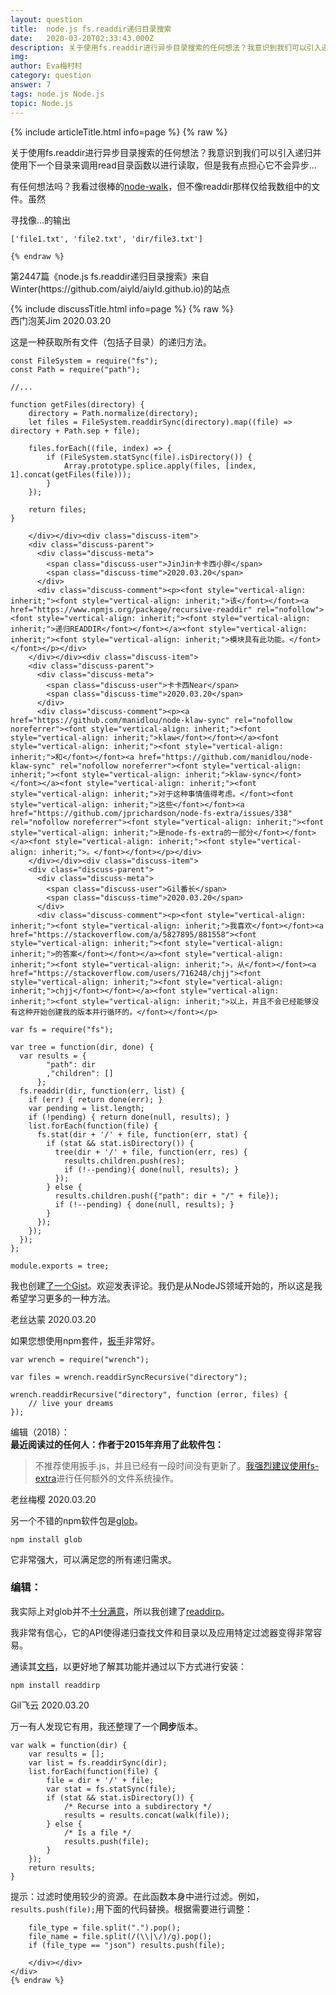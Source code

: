 ```yaml
---
layout: question
title:  node.js fs.readdir递归目录搜索
date:   2020-03-20T02:33:43.000Z
description: 关于使用fs.readdir进行异步目录搜索的任何想法？我意识到我们可以引入递归并使用下一个目录来调用read目录函数以进行读取，但是我有点担心它不会异步...
img: 
author: Eva梅村村
category: question
answer: 7
tags: node.js Node.js
topic: Node.js
---
```

<div class="article-root">
  <div class="article">
    {% include articleTitle.html info=page %}
    {% raw %}
    <div class="article-content"><p><font style="vertical-align: inherit;"><font style="vertical-align: inherit;">关于使用fs.readdir进行异步目录搜索的任何想法？</font><font style="vertical-align: inherit;">我意识到我们可以引入递归并使用下一个目录来调用read目录函数以进行读取，但是我有点担心它不会异步...</font></font></p>

<p><font style="vertical-align: inherit;"><font style="vertical-align: inherit;">有任何想法吗？</font><font style="vertical-align: inherit;">我看过</font><font style="vertical-align: inherit;">很棒的</font></font><a href="https://github.com/coolaj86/node-walk" rel="noreferrer"><font style="vertical-align: inherit;"><font style="vertical-align: inherit;">node-walk</font></font></a><font style="vertical-align: inherit;"><font style="vertical-align: inherit;">，但不像readdir那样仅给我数组中的文件。</font><font style="vertical-align: inherit;">虽然</font></font></p>

<p><font style="vertical-align: inherit;"><font style="vertical-align: inherit;">寻找像...的输出</font></font></p>

<pre><code>['file1.txt', 'file2.txt', 'dir/file3.txt']
</code></pre></div>
    {% endraw %}
  </div>
  <p class="winter_mark">第2447篇《node.js fs.readdir递归目录搜索》来自Winter(https://github.com/aiyld/aiyld.github.io)的站点</p>
  <div class="discuss-wrapper">
    {% include discussTitle.html info=page %}
    {% raw %}
    <div class="discuss-list">
    <div class="discuss-item">
        <div class="discuss-parent">
          <div class="discuss-meta">
            <span class="discuss-user">西门泡芙Jim</span>
            <span class="discuss-time">2020.03.20</span>
          </div>
          <div class="discuss-comment"><p><font style="vertical-align: inherit;"><font style="vertical-align: inherit;">这是一种获取所有文件（包括子目录）的递归方法。</font></font></p>

<pre><code>const FileSystem = require("fs");<font></font>
const Path = require("path");<font></font>
<font></font>
//...<font></font>
<font></font>
function getFiles(directory) {<font></font>
    directory = Path.normalize(directory);<font></font>
    let files = FileSystem.readdirSync(directory).map((file) =&gt; directory + Path.sep + file);<font></font>
<font></font>
    files.forEach((file, index) =&gt; {<font></font>
        if (FileSystem.statSync(file).isDirectory()) {<font></font>
            Array.prototype.splice.apply(files, [index, 1].concat(getFiles(file)));<font></font>
        }<font></font>
    });<font></font>
<font></font>
    return files;<font></font>
}<font></font>
</code></pre></div>
        </div></div><div class="discuss-item">
        <div class="discuss-parent">
          <div class="discuss-meta">
            <span class="discuss-user">JinJin卡卡西小胖</span>
            <span class="discuss-time">2020.03.20</span>
          </div>
          <div class="discuss-comment"><p><font style="vertical-align: inherit;"><font style="vertical-align: inherit;">该</font></font><a href="https://www.npmjs.org/package/recursive-readdir" rel="nofollow"><font style="vertical-align: inherit;"><font style="vertical-align: inherit;">递归READDIR</font></font></a><font style="vertical-align: inherit;"><font style="vertical-align: inherit;">模块具有此功能。</font></font></p></div>
        </div></div><div class="discuss-item">
        <div class="discuss-parent">
          <div class="discuss-meta">
            <span class="discuss-user">卡卡西Near</span>
            <span class="discuss-time">2020.03.20</span>
          </div>
          <div class="discuss-comment"><p><a href="https://github.com/manidlou/node-klaw-sync" rel="nofollow noreferrer"><font style="vertical-align: inherit;"><font style="vertical-align: inherit;">klaw</font></font></a><font style="vertical-align: inherit;"><font style="vertical-align: inherit;">和</font></font><a href="https://github.com/manidlou/node-klaw-sync" rel="nofollow noreferrer"><font style="vertical-align: inherit;"><font style="vertical-align: inherit;">klaw-sync</font></font></a><font style="vertical-align: inherit;"><font style="vertical-align: inherit;">对于这种事情值得考虑。</font><font style="vertical-align: inherit;">这些</font></font><a href="https://github.com/jprichardson/node-fs-extra/issues/338" rel="nofollow noreferrer"><font style="vertical-align: inherit;"><font style="vertical-align: inherit;">是node-fs-extra的一部分</font></font></a><font style="vertical-align: inherit;"><font style="vertical-align: inherit;">。</font></font></p></div>
        </div></div><div class="discuss-item">
        <div class="discuss-parent">
          <div class="discuss-meta">
            <span class="discuss-user">Gil番长</span>
            <span class="discuss-time">2020.03.20</span>
          </div>
          <div class="discuss-comment"><p><font style="vertical-align: inherit;"><font style="vertical-align: inherit;">我喜欢</font></font><a href="https://stackoverflow.com/a/5827895/881558"><font style="vertical-align: inherit;"><font style="vertical-align: inherit;">的答案</font></font></a><font style="vertical-align: inherit;"><font style="vertical-align: inherit;">，从</font></font><a href="https://stackoverflow.com/users/716248/chjj"><font style="vertical-align: inherit;"><font style="vertical-align: inherit;">chjj</font></font></a><font style="vertical-align: inherit;"><font style="vertical-align: inherit;">以上，并且不会已经能够没有这种开始创建我的版本并行循环的。</font></font></p>

<pre><code>var fs = require("fs");<font></font>
<font></font>
var tree = function(dir, done) {<font></font>
  var results = {<font></font>
        "path": dir<font></font>
        ,"children": []<font></font>
      };<font></font>
  fs.readdir(dir, function(err, list) {<font></font>
    if (err) { return done(err); }<font></font>
    var pending = list.length;<font></font>
    if (!pending) { return done(null, results); }<font></font>
    list.forEach(function(file) {<font></font>
      fs.stat(dir + '/' + file, function(err, stat) {<font></font>
        if (stat &amp;&amp; stat.isDirectory()) {<font></font>
          tree(dir + '/' + file, function(err, res) {<font></font>
            results.children.push(res);<font></font>
            if (!--pending){ done(null, results); }<font></font>
          });<font></font>
        } else {<font></font>
          results.children.push({"path": dir + "/" + file});<font></font>
          if (!--pending) { done(null, results); }<font></font>
        }<font></font>
      });<font></font>
    });<font></font>
  });<font></font>
};<font></font>
<font></font>
module.exports = tree;<font></font>
</code></pre>

<p><font style="vertical-align: inherit;"><font style="vertical-align: inherit;">我也创建</font></font><a href="https://gist.github.com/3718809" rel="nofollow noreferrer"><font style="vertical-align: inherit;"><font style="vertical-align: inherit;">了一个Gist</font></font></a><font style="vertical-align: inherit;"><font style="vertical-align: inherit;">。</font><font style="vertical-align: inherit;">欢迎发表评论。</font><font style="vertical-align: inherit;">我仍是从NodeJS领域开始的，所以这是我希望学习更多的一种方法。</font></font></p></div>
        </div></div><div class="discuss-item">
        <div class="discuss-parent">
          <div class="discuss-meta">
            <span class="discuss-user">老丝达蒙</span>
            <span class="discuss-time">2020.03.20</span>
          </div>
          <div class="discuss-comment"><p><font style="vertical-align: inherit;"><font style="vertical-align: inherit;">如果您想使用npm套件，</font></font><a href="https://github.com/ryanmcgrath/wrench-js" rel="nofollow noreferrer"><font style="vertical-align: inherit;"><font style="vertical-align: inherit;">扳手</font></font></a><font style="vertical-align: inherit;"><font style="vertical-align: inherit;">非常好。</font></font></p>

<pre><code>var wrench = require("wrench");<font></font>
<font></font>
var files = wrench.readdirSyncRecursive("directory");<font></font>
<font></font>
wrench.readdirRecursive("directory", function (error, files) {<font></font>
    // live your dreams<font></font>
});<font></font>
</code></pre>

<p><font style="vertical-align: inherit;"><font style="vertical-align: inherit;">编辑（2018）：</font></font><br>
<strong><font style="vertical-align: inherit;"><font style="vertical-align: inherit;">最近阅读过的任何人：作者于2015年弃用了此软件包：</font></font></strong></p>

<blockquote>
  <p><font style="vertical-align: inherit;"><font style="vertical-align: inherit;">不推荐使用扳手.js，并且已经有一段时间没有更新了。</font></font><a href="https://github.com/jprichardson/node-fs-extra" rel="nofollow noreferrer"><font style="vertical-align: inherit;"><font style="vertical-align: inherit;">我强烈建议使用fs-extra</font></font></a><font style="vertical-align: inherit;"><font style="vertical-align: inherit;">进行任何额外的文件系统操作。</font></font></p>
</blockquote></div>
        </div></div><div class="discuss-item">
        <div class="discuss-parent">
          <div class="discuss-meta">
            <span class="discuss-user">老丝梅樱</span>
            <span class="discuss-time">2020.03.20</span>
          </div>
          <div class="discuss-comment"><p><font style="vertical-align: inherit;"><font style="vertical-align: inherit;">另一个不错的npm软件包是</font></font><a href="https://github.com/isaacs/node-glob" rel="noreferrer"><font style="vertical-align: inherit;"><font style="vertical-align: inherit;">glob</font></font></a><font style="vertical-align: inherit;"><font style="vertical-align: inherit;">。</font></font></p>

<p><code>npm install glob</code></p>

<p><font style="vertical-align: inherit;"><font style="vertical-align: inherit;">它非常强大，可以满足您的所有递归需求。</font></font></p>

<h3><font style="vertical-align: inherit;"><font style="vertical-align: inherit;">编辑：</font></font></h3>

<p><font style="vertical-align: inherit;"><font style="vertical-align: inherit;">我实际上对glob并不</font></font><a href="https://github.com/thlorenz/readdirp" rel="noreferrer"><font style="vertical-align: inherit;"><font style="vertical-align: inherit;">十分满意</font></font></a><font style="vertical-align: inherit;"><font style="vertical-align: inherit;">，所以我创建了</font><a href="https://github.com/thlorenz/readdirp" rel="noreferrer"><font style="vertical-align: inherit;">readdirp</font></a><font style="vertical-align: inherit;">。</font></font></p>

<p><font style="vertical-align: inherit;"><font style="vertical-align: inherit;">我非常有信心，它的API使得递归查找文件和目录以及应用特定过滤器变得非常容易。</font></font></p>

<p><font style="vertical-align: inherit;"><font style="vertical-align: inherit;">通读其</font></font><a href="https://github.com/thlorenz/readdirp/blob/master/README.md" rel="noreferrer"><font style="vertical-align: inherit;"><font style="vertical-align: inherit;">文档</font></font></a><font style="vertical-align: inherit;"><font style="vertical-align: inherit;">，以更好地了解其功能并通过以下方式进行安装：</font></font></p>

<p><code>npm install readdirp</code></p></div>
        </div></div><div class="discuss-item">
        <div class="discuss-parent">
          <div class="discuss-meta">
            <span class="discuss-user">Gil飞云</span>
            <span class="discuss-time">2020.03.20</span>
          </div>
          <div class="discuss-comment"><p><font style="vertical-align: inherit;"><font style="vertical-align: inherit;">万一有人发现它有用，我还整理了一个</font></font><strong><font style="vertical-align: inherit;"><font style="vertical-align: inherit;">同步</font></font></strong><font style="vertical-align: inherit;"><font style="vertical-align: inherit;">版本。</font></font></p>

<pre class="lang-js prettyprint-override"><code>var walk = function(dir) {<font></font>
    var results = [];<font></font>
    var list = fs.readdirSync(dir);<font></font>
    list.forEach(function(file) {<font></font>
        file = dir + '/' + file;<font></font>
        var stat = fs.statSync(file);<font></font>
        if (stat &amp;&amp; stat.isDirectory()) { <font></font>
            /* Recurse into a subdirectory */<font></font>
            results = results.concat(walk(file));<font></font>
        } else { <font></font>
            /* Is a file */<font></font>
            results.push(file);<font></font>
        }<font></font>
    });<font></font>
    return results;<font></font>
}<font></font>
</code></pre>

<p><font style="vertical-align: inherit;"><font style="vertical-align: inherit;">提示：过滤时使用较少的资源。</font><font style="vertical-align: inherit;">在此函数本身中进行过滤。</font><font style="vertical-align: inherit;">例如，</font></font><code>results.push(file);</code><font style="vertical-align: inherit;"><font style="vertical-align: inherit;">用下面的代码</font><font style="vertical-align: inherit;">替换</font><font style="vertical-align: inherit;">。</font><font style="vertical-align: inherit;">根据需要进行调整：</font></font></p>

<pre><code>    file_type = file.split(".").pop();<font></font>
    file_name = file.split(/(\\|\/)/g).pop();<font></font>
    if (file_type == "json") results.push(file);<font></font>
</code></pre></div>
        </div></div>
    </div>
    {% endraw %}
  </div>
<div>
